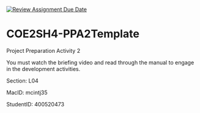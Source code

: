[![Review Assignment Due Date](https://classroom.github.com/assets/deadline-readme-button-22041afd0340ce965d47ae6ef1cefeee28c7c493a6346c4f15d667ab976d596c.svg)](https://classroom.github.com/a/w2Z86J2v)
# COE2SH4-PPA2Template
Project Preparation Activity 2

You must watch the briefing video and read through the manual to engage in the development activities.


Section: L04

MacID: mcintj35

StudentID: 400520473
